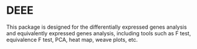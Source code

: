 # DEEE
This package is designed for the differentially expressed genes analysis and equivalently expressed genes analysis, including tools such as F test, equivalence F test, PCA, heat map, weave plots, etc.
